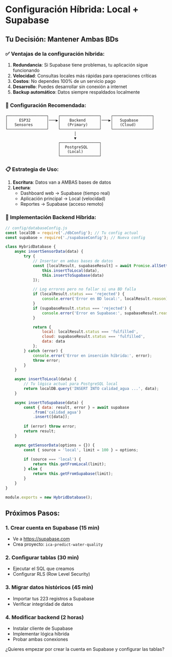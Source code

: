 # Configuración Híbrida: Local + Supabase

## Tu Decisión: Mantener Ambas BDs

### ✅ **Ventajas de la configuración híbrida:**

1. **Redundancia**: Si Supabase tiene problemas, tu aplicación sigue funcionando
2. **Velocidad**: Consultas locales más rápidas para operaciones críticas  
3. **Costos**: No dependes 100% de un servicio pago
4. **Desarrollo**: Puedes desarrollar sin conexión a internet
5. **Backup automático**: Datos siempre respaldados localmente

### 🎯 **Configuración Recomendada:**

```
┌─────────────────┐    ┌─────────────────┐    ┌─────────────────┐
│     ESP32       │───▶│    Backend      │───▶│   Supabase      │
│   Sensores      │    │   (Primary)     │    │   (Cloud)       │
└─────────────────┘    └─────────────────┘    └─────────────────┘
                              │                        
                              ▼                        
                       ┌─────────────────┐             
                       │  PostgreSQL     │             
                       │   (Local)       │             
                       └─────────────────┘             
```

### 📋 **Estrategia de Uso:**

1. **Escritura**: Datos van a AMBAS bases de datos
2. **Lectura**: 
   - Dashboard web → Supabase (tiempo real)
   - Aplicación principal → Local (velocidad)
   - Reportes → Supabase (acceso remoto)

### 🔧 **Implementación Backend Híbrida:**

```javascript
// config/databaseConfig.js
const localDB = require('./dbConfig'); // Tu config actual
const supabase = require('./supabaseConfig'); // Nueva config

class HybridDatabase {
    async insertSensorData(data) {
        try {
            // Insertar en ambas bases de datos
            const [localResult, supabaseResult] = await Promise.allSettled([
                this.insertToLocal(data),
                this.insertToSupabase(data)
            ]);

            // Log errores pero no fallar si una BD falla
            if (localResult.status === 'rejected') {
                console.error('Error en BD local:', localResult.reason);
            }
            if (supabaseResult.status === 'rejected') {
                console.error('Error en Supabase:', supabaseResult.reason);
            }

            return {
                local: localResult.status === 'fulfilled',
                cloud: supabaseResult.status === 'fulfilled',
                data: data
            };
        } catch (error) {
            console.error('Error en inserción híbrida:', error);
            throw error;
        }
    }

    async insertToLocal(data) {
        // Tu lógica actual para PostgreSQL local
        return localDB.query('INSERT INTO calidad_agua ...', data);
    }

    async insertToSupabase(data) {
        const { data: result, error } = await supabase
            .from('calidad_agua')
            .insert([data]);
        
        if (error) throw error;
        return result;
    }

    async getSensorData(options = {}) {
        const { source = 'local', limit = 100 } = options;
        
        if (source === 'local') {
            return this.getFromLocal(limit);
        } else {
            return this.getFromSupabase(limit);
        }
    }
}

module.exports = new HybridDatabase();
```

## Próximos Pasos:

### 1. **Crear cuenta en Supabase** (15 min)
   - Ve a https://supabase.com
   - Crea proyecto: `ica-predict-water-quality`
   
### 2. **Configurar tablas** (30 min)
   - Ejecutar el SQL que creamos
   - Configurar RLS (Row Level Security)
   
### 3. **Migrar datos históricos** (45 min)
   - Importar tus 223 registros a Supabase
   - Verificar integridad de datos
   
### 4. **Modificar backend** (2 horas)
   - Instalar cliente de Supabase
   - Implementar lógica híbrida
   - Probar ambas conexiones

¿Quieres empezar por crear la cuenta en Supabase y configurar las tablas?
